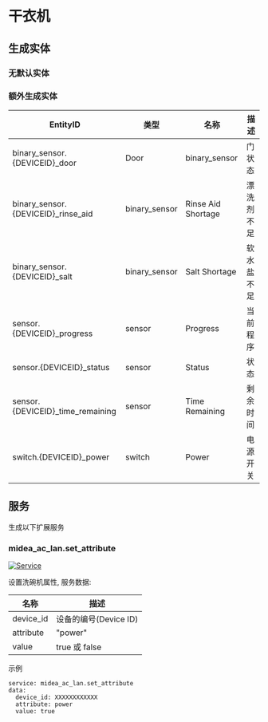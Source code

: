 # 干衣机

## 生成实体
### 无默认实体

### 额外生成实体

EntityID | 类型 | 名称 | 描述 
--- | --- | --- | ---
binary_sensor.{DEVICEID}_door | Door | binary_sensor | 门状态 
binary_sensor.{DEVICEID}_rinse_aid | binary_sensor | Rinse Aid Shortage | 漂洗剂不足 
binary_sensor.{DEVICEID}_salt | binary_sensor | Salt Shortage | 软水盐不足
sensor.{DEVICEID}_progress | sensor | Progress | 当前程序
sensor.{DEVICEID}_status | sensor | Status | 状态
sensor.{DEVICEID}_time_remaining | sensor | Time Remaining | 剩余时间
switch.{DEVICEID}_power | switch | Power | 电源开关

## 服务
生成以下扩展服务

### midea_ac_lan.set_attribute

[![Service](https://my.home-assistant.io/badges/developer_call_service.svg)](https://my.home-assistant.io/redirect/developer_call_service/?service=midea_ac_lan.set_attribute)

设置洗碗机属性, 服务数据:

名称 | 描述
--- | ---
device_id | 设备的编号(Device ID)
attribute | "power"
value | true 或 false

示例
```
service: midea_ac_lan.set_attribute
data:
  device_id: XXXXXXXXXXXX
  attribute: power
  value: true
```